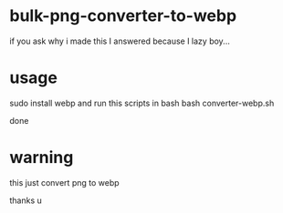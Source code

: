 # bulk-png-converter-to-webp

if you ask why i made this
I answered because I lazy boy...

# usage 

sudo install webp
and run this scripts in bash
bash converter-webp.sh

done

# warning 

this just convert png to webp

thanks u
